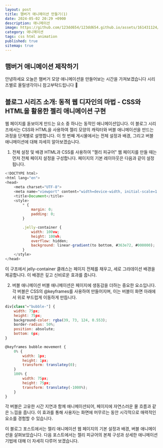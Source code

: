 ```yaml
---
layout: post
title: 햄버거 애니메이션 만들기(1)
date: 2024-05-02 20:29 +0900
description: 애니메이션
image: https://github.com/123dd654/123dd654.github.io/assets/161431124/d41f1cc4-f421-457b-a765-4a0750811ae9
category: 애니메이션
tags: css html animation
published: true
sitemap: true
---
```



## 햄버거 애니메이션 제작하기<br />

안녕하세요 오늘은 햄버거 모양 애니메이션을 만들어보는 시간을 가져보겠습니다 
시리즈별로 올릴생각이니 참고부탁드립니다 🫶


## 블로그 시리즈 소개: 동적 웹 디자인의 마법 - CSS와 HTML을 활용한 젤리 애니메이션 구현

웹 페이지를 돋보이게 만드는 요소 중 하나는 동적인 애니메이션입니다. 이 블로그 시리즈에서는 CSS와 HTML을 사용하여 젤리 모양의 캐릭터와 버블 애니메이션을 만드는 과정을 단계별로 설명합니다. 이 첫 번째 게시물에서는 전체 설정과 배경, 그리고 버블 애니메이션에 대해 자세히 알아보겠습니다.

1. 전체 설정 및 배경
HTML과 CSS를 사용하여 "젤리 피규어" 웹 페이지를 만들 때는 먼저 전체 페이지 설정을 구성합니다. 페이지의 기본 레이아웃은 다음과 같이 설정됩니다.

````javascript
<!DOCTYPE html>
<html lang="en">
<head>
    <meta charset="UTF-8">
    <meta name="viewport" content="width=device-width, initial-scale=1.0">
    <title>Document</title>
    <style>
        * {
            margin: 0;
            padding: 0;
        }

        .jelly-container {
            width: 100vw;
            height: 100vh;
            overflow: hidden;
            background: linear-gradient(to bottom, #363e72, #000000);
        }
    </style>
</head>
````

이 구조에서 jelly-container 클래스는 페이지 전체를 채우고, 세로 그라데이션 배경을 제공합니다. 이 배경은 깊고 신비로운 효과를 줍니다.
<br />

2. 버블 애니메이션
버블 애니메이션은 페이지에 생동감을 더하는 중요한 요소입니다. 각 버블은 CSS의 @keyframes를 사용하여 만들어지며, 이는 버블이 화면 아래에서 위로 부드럽게 이동하게 만듭니다.

````javascript
div[class^="bubble-"] {
    width: 75px;
    height: 75px;
    background-color: rgba(39, 73, 124, 0.553);
    border-radius: 50%;
    position: absolute;
    bottom: 6px;
}

@keyframes bubble-movement {
    0% {
        width: 1px;
        height: 1px;
        transform: translatey(0);
    }
    100% {
        width: 75px;
        height: 75px;
        transform: translatey(-1000%);
    }
}
````

각 버블은 고유한 시간 지연과 함께 애니메이션되어, 페이지에 자연스러운 물 흐름과 같은 느낌을 줍니다. 이 효과를 통해 사용자는 화면에 머무르는 동안 시각적으로 매력적인 요소를 경험할 수 있습니다.

이 블로그 포스트에서는 젤리 애니메이션 웹 페이지의 기본 설정과 배경, 버블 애니메이션을 살펴보았습니다. 다음 포스트에서는 젤리 피규어의 본체 구성과 상세한 애니메이션 기법에 대해 더 자세히 다루어 보겠습니다.
